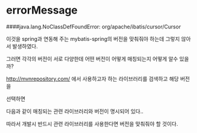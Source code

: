# errorMessage

####java.lang.NoClassDefFoundError: org/apache/ibatis/cursor/Cursor

이것을 spring과 연동해 주는 mybatis-spring의 버전을 맞춰줘야 하는데 그렇지  않아서 발생하였다.

그러면 각각의 버전이 서로 다양한데 어떤 버전이 어떻게 매칭되는지 어떻게 알수 있을까?

http://mvnrepository.com/ 에서 사용하고자 하는 라이브러리를 검색하고 해당 버전을

선택하면

 다음과 같이 매칭되는 관련 라이브러리와 버전이 명시되어 있다..

따라서 개발시 반드시 관련 라이브러리를 사용한다면 버전을 맞춰줘야 할 것이다.
